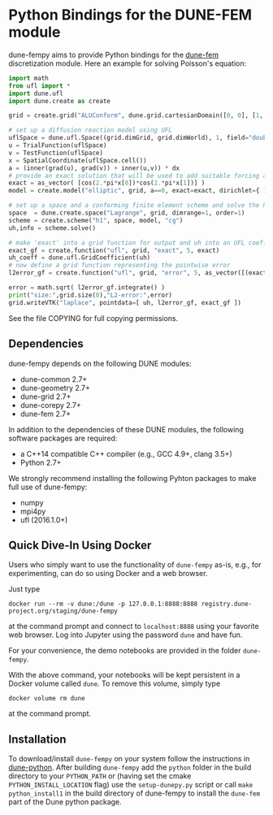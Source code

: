 Python Bindings for the DUNE-FEM module
=======================================

dune-fempy aims to provide Python bindings for the [dune-fem][femlink] discretization
module. Here an example for solving Poisson's equation:

```python
import math
from ufl import *
import dune.ufl
import dune.create as create

grid = create.grid("ALUConform", dune.grid.cartesianDomain([0, 0], [1, 1], [8, 8]), dimgrid=2)

# set up a diffusion reaction model using UFL
uflSpace = dune.ufl.Space((grid.dimGrid, grid.dimWorld), 1, field="double")
u = TrialFunction(uflSpace)
v = TestFunction(uflSpace)
x = SpatialCoordinate(uflSpace.cell())
a = (inner(grad(u), grad(v)) + inner(u,v)) * dx
# provide an exact solution that will be used to add suitable forcing and dirichlet b.c.
exact = as_vector( [cos(2.*pi*x[0])*cos(2.*pi*x[1])] )
model = create.model("elliptic", grid, a==0, exact=exact, dirichlet={ 1:exact } )

# set up a space and a conforming finite element scheme and solve the PDE
space  = dune.create.space("Lagrange", grid, dimrange=1, order=1)
scheme = create.scheme("h1", space, model, "cg")
uh,info = scheme.solve()

# make 'exact' into a grid function for output and uh into an UFL coefficient for error computation
exact_gf = create.function("ufl", grid, "exact", 5, exact)
uh_coeff = dune.ufl.GridCoefficient(uh)
# now define a grid function representing the pointwise error
l2error_gf = create.function("ufl", grid, "error", 5, as_vector([(exact[0]-uh_coeff[0])**2]) )

error = math.sqrt( l2error_gf.integrate() )
print("size:",grid.size(0),"L2-error:",error)
grid.writeVTK("laplace", pointdata=[ uh, l2error_gf, exact_gf ])
```

See the file COPYING for full copying permissions.

Dependencies
------------

dune-fempy depends on the following DUNE modules:
- dune-common 2.7+
- dune-geometry 2.7+
- dune-grid 2.7+
- dune-corepy 2.7+
- dune-fem 2.7+

In addition to the dependencies of these DUNE modules, the following software
packages are required:

- a C++14 compatible C++ compiler (e.g., GCC 4.9+, clang 3.5+)
- Python 2.7+

We strongly recommend installing the following Pyhton packages to make full
use of dune-fempy:

- numpy
- mpi4py
- ufl (2016.1.0+)


Quick Dive-In Using Docker
--------------------------

Users who simply want to use the functionality of `dune-fempy` as-is, e.g.,
for experimenting, can do so using Docker and a web browser.

Just type
```
docker run --rm -v dune:/dune -p 127.0.0.1:8888:8888 registry.dune-project.org/staging/dune-fempy
```
at the command prompt and connect to `localhost:8888` using your favorite web
browser.
Log into Jupyter using the password `dune` and have fun.

For your convenience, the demo notebooks are provided in the folder
`dune-fempy`.

With the above command, your notebooks will be kept persistent in a Docker
volume called `dune`.
To remove this volume, simply type
```
docker volume rm dune
```
at the command prompt.


Installation
------------

To download/install `dune-fempy` on your system
follow the instructions in [dune-python][corepy].
After building `dune-fempy` add the `python` folder in the build directory
to your `PYTHON_PATH` or (having set the cmake `PYTHON_INSTALL_LOCATION` flag)
use the `setup-dunepy.py` script or call `make python_install1` in the
build directory of dune-fempy to install the `dune-fem` part of the Dune
python package.

[corepy]: https://gitlab.dune-project.org/staging/dune-python
[femlink]: https://gitlab.dune-project.org/dune-fem/dune-fem
